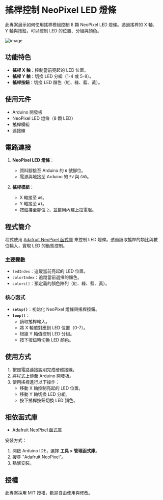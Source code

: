 # 搖桿控制 NeoPixel LED 燈條

此專案展示如何使用搖桿模組控制 8 顆 NeoPixel LED 燈條。透過搖桿的 X 軸、Y 軸與按鈕，可以控制 LED 的位置、分組與顏色。

![image]([https://media.giphy.com/media/WVsStBPtDfpqbqP9sl/giphy.gif](https://media0.giphy.com/media/v1.Y2lkPTc5MGI3NjExNzV3MXJ6ajNhMGtmaXRpMnJ5Mmg1d2d2Z3d3bGFlazZuOHJ2b3drcSZlcD12MV9pbnRlcm5hbF9naWZfYnlfaWQmY3Q9Zw/WVsStBPtDfpqbqP9sl/giphy.gif))

## 功能特色

- **搖桿 X 軸**：控制當前亮起的 LED 位置。
- **搖桿 Y 軸**：切換 LED 分組（1-4 或 5-8）。
- **搖桿按鈕**：切換 LED 顏色（紅、綠、藍、黃）。

## 使用元件

- Arduino 開發板
- NeoPixel LED 燈條（8 顆 LED）
- 搖桿模組
- 連接線

## 電路連接

1. **NeoPixel LED 燈條**：
   - 資料腳接至 Arduino 的 `6` 號腳位。
   - 電源與地接至 Arduino 的 `5V` 與 `GND`。

2. **搖桿模組**：
   - X 軸接至 `A0`。
   - Y 軸接至 `A1`。
   - 按鈕接至腳位 `2`，並啟用內建上拉電阻。

## 程式簡介

程式使用 [Adafruit NeoPixel 函式庫](https://github.com/adafruit/Adafruit_NeoPixel) 來控制 LED 燈條。透過讀取搖桿的類比與數位輸入，實現 LED 的動態控制。

### 主要變數

- `ledIndex`：追蹤當前亮起的 LED 位置。
- `colorIndex`：追蹤當前選擇的顏色。
- `colors[]`：預定義的顏色陣列（紅、綠、藍、黃）。

### 核心函式

- **`setup()`**：初始化 NeoPixel 燈條與搖桿按鈕。
- **`loop()`**：
  - 讀取搖桿輸入。
  - 將 X 軸值對應到 LED 位置（0-7）。
  - 根據 Y 軸值控制 LED 分組。
  - 按下按鈕時切換 LED 顏色。

## 使用方式

1. 按照電路連接說明完成硬體接線。
2. 將程式上傳至 Arduino 開發板。
3. 使用搖桿進行以下操作：
   - 移動 X 軸控制亮起的 LED 位置。
   - 移動 Y 軸切換 LED 分組。
   - 按下搖桿按鈕切換 LED 顏色。

## 相依函式庫

- [Adafruit NeoPixel 函式庫](https://github.com/adafruit/Adafruit_NeoPixel)

安裝方式：
1. 開啟 Arduino IDE，選擇 **工具 > 管理函式庫**。
2. 搜尋 "Adafruit NeoPixel"。
3. 點擊安裝。

## 授權

此專案採用 MIT 授權，歡迎自由使用與修改。
